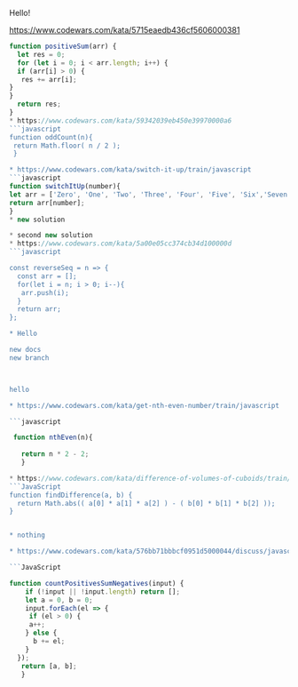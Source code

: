 Hello!


https://www.codewars.com/kata/5715eaedb436cf5606000381
```javascript
function positiveSum(arr) {
  let res = 0;
  for (let i = 0; i < arr.length; i++) {
  if (arr[i] > 0) {
   res += arr[i];
}
}
  return res;
}
* https://www.codewars.com/kata/59342039eb450e39970000a6
```javascript
function oddCount(n){
 return Math.floor( n / 2 );
 }

* https://www.codewars.com/kata/switch-it-up/train/javascript
```javascript
function switchItUp(number){
let arr = ['Zero', 'One', 'Two', 'Three', 'Four', 'Five', 'Six','Seven', 'Eight', 'Nine'];
return arr[number];
}
* new solution

* second new solution
* https://www.codewars.com/kata/5a00e05cc374cb34d100000d
```javascript

const reverseSeq = n => {
  const arr = [];
  for(let i = n; i > 0; i--){
   arr.push(i); 
  }
  return arr;
};

* Hello 

new docs
new branch



hello

* https://www.codewars.com/kata/get-nth-even-number/train/javascript

```javascript

 function nthEven(n){
 
   return n * 2 - 2;
   }

* https://www.codewars.com/kata/difference-of-volumes-of-cuboids/train/javascript
```JavaScript
function findDifference(a, b) {
  return Math.abs(( a[0] * a[1] * a[2] ) - ( b[0] * b[1] * b[2] ));
}


* nothing

* https://www.codewars.com/kata/576bb71bbbcf0951d5000044/discuss/javascript

```JavaScript

function countPositivesSumNegatives(input) {
    if (!input || !input.length) return [];
    let a = 0, b = 0;
    input.forEach(el => {
     if (el > 0) {
     a++;
    } else {
      b += el;
    }
  });
   return [a, b];
   }